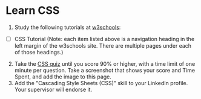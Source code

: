 # Learn CSS

1. Study the following tutorials at [w3schools](https://www.w3schools.com/html/default.asp):
- [ ] CSS Tutorial
(Note: each item listed above is a navigation heading in the left margin of the w3schools site. There are multiple pages under each of those headings.)

2. Take the [CSS quiz](https://www.w3schools.com/quiztest/quiztest.asp?Qtest=CSS) until you score 90% or higher, with a time limit of one minute per question. Take a screenshot that shows your score and Time Spent, and add the image to this page.
3. Add the "Cascading Style Sheets (CSS)" skill to your LinkedIn profile. Your supervisor will endorse it.
  
